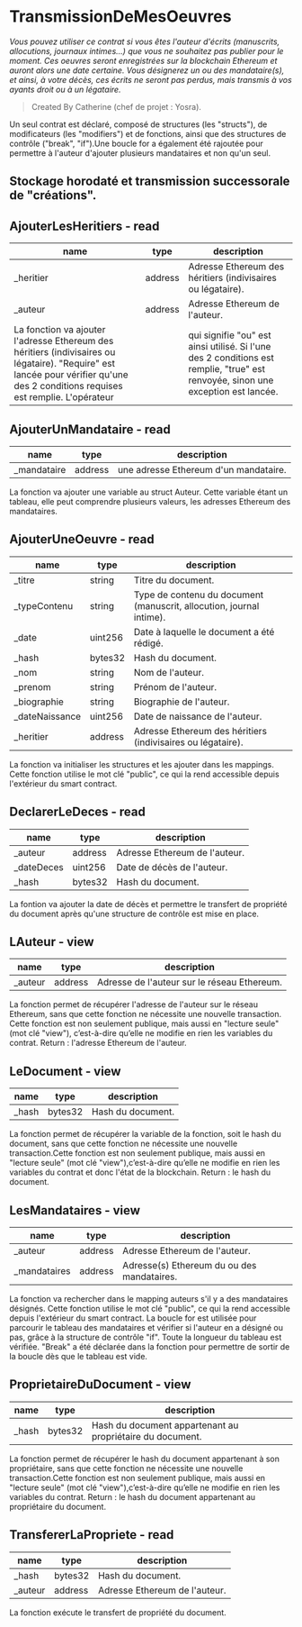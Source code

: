 # TransmissionDeMesOeuvres
_Vous pouvez utiliser ce contrat si vous êtes l'auteur d'écrits (manuscrits, allocutions, journaux intimes...) que vous ne souhaitez pas publier pour le moment. Ces oeuvres seront enregistrées sur la blockchain Ethereum et auront alors une date certaine. Vous désignerez un ou des mandataire(s), et ainsi, à votre décès, ces écrits ne seront pas perdus, mais transmis à vos ayants droit ou à un légataire._
> Created By Catherine (chef de projet : Yosra).

Un seul contrat est déclaré, composé de structures (les "structs"), de modificateurs (les "modifiers") et de fonctions, ainsi que des structures de contrôle ("break", "if").Une boucle for a également été rajoutée pour permettre à l'auteur d'ajouter plusieurs mandataires et non qu'un seul.
## Stockage horodaté et transmission successorale de "créations".

## AjouterLesHeritiers - read
|name |type |description
|-----|-----|-----------
|_heritier|address|Adresse Ethereum des héritiers (indivisaires ou légataire).
|_auteur|address|Adresse Ethereum de l'auteur.
La fonction va ajouter l'adresse Ethereum des héritiers (indivisaires ou légataire). "Require" est lancée pour vérifier qu'une des 2 conditions requises est remplie. L'opérateur || qui signifie "ou" est ainsi utilisé. Si l'une des 2 conditions est remplie, "true" est renvoyée, sinon une exception est lancée.

## AjouterUnMandataire - read
|name |type |description
|-----|-----|-----------
|_mandataire|address|une adresse Ethereum d'un mandataire.
La fonction va ajouter une variable au struct Auteur. Cette variable étant un tableau, elle peut comprendre plusieurs valeurs, les adresses Ethereum des mandataires.

## AjouterUneOeuvre - read
|name |type |description
|-----|-----|-----------
|_titre|string|Titre du document.
|_typeContenu|string|Type de contenu du document (manuscrit, allocution, journal intime).
|_date|uint256|Date à laquelle le document a été rédigé.
|_hash|bytes32|Hash du document.
|_nom|string|Nom de l'auteur.
|_prenom|string|Prénom de l'auteur.
|_biographie|string|Biographie de l'auteur.
|_dateNaissance|uint256|Date de naissance de l'auteur.
|_heritier|address|Adresse Ethereum des héritiers (indivisaires ou légataire).
La fonction va initialiser les structures et les ajouter dans les mappings. Cette fonction utilise le mot clé "public", ce qui la rend accessible depuis l'extérieur du smart contract.

## DeclarerLeDeces - read
|name |type |description
|-----|-----|-----------
|_auteur|address|Adresse Ethereum de l'auteur.
|_dateDeces|uint256|Date de décès de l'auteur.
|_hash|bytes32|Hash du document.
La fontion va ajouter la date de décès et permettre le transfert de propriété du document après qu'une structure de contrôle est mise en place.

## LAuteur - view
|name |type |description
|-----|-----|-----------
|_auteur|address|Adresse de l'auteur sur le réseau Ethereum.
La fonction permet de récupérer l'adresse de l'auteur sur le réseau Ethereum, sans que cette fonction ne nécessite une nouvelle transaction.  Cette fonction est non seulement publique, mais aussi en "lecture seule" (mot clé "view"),  c’est-à-dire qu’elle ne modifie en rien les variables du contrat.
Return : l'adresse Ethereum de l'auteur.

## LeDocument - view
|name |type |description
|-----|-----|-----------
|_hash|bytes32|Hash du document.
La fonction permet de récupérer la variable de la fonction, soit le hash du document, sans que cette fonction ne nécessite une nouvelle transaction.Cette fonction est non seulement publique, mais aussi en "lecture seule" (mot clé "view"),c’est-à-dire qu’elle ne modifie en rien les variables du contrat et donc l'état de la blockchain.
Return : le hash du document.

## LesMandataires - view
|name |type |description
|-----|-----|-----------
|_auteur|address|Adresse Ethereum de l'auteur.
|_mandataires|address|Adresse(s) Ethereum du ou des mandataires.
La fonction va rechercher dans le mapping auteurs s'il y a des mandataires désignés. Cette fonction utilise le mot clé "public", ce qui la rend accessible depuis l'extérieur du smart contract. La boucle for est utilisée pour parcourir le tableau des mandataires et vérifier si l'auteur en a désigné ou pas, grâce à la structure de contrôle "if". Toute la longueur du tableau est vérifiée. "Break" a été déclarée dans la fonction pour permettre de sortir de la boucle dès que le tableau est vide.

## ProprietaireDuDocument - view
|name |type |description
|-----|-----|-----------
|_hash|bytes32|Hash du document appartenant au propriétaire du document.
La fonction permet de récupérer le hash du document appartenant à son propriétaire, sans que cette fonction ne nécessite une nouvelle transaction.Cette fonction est non seulement publique, mais aussi en "lecture seule" (mot clé "view"),c’est-à-dire qu’elle ne modifie en rien les variables du contrat.
Return : le hash du document appartenant au propriétaire du document.

## TransfererLaPropriete - read
|name |type |description
|-----|-----|-----------
|_hash|bytes32|Hash du document.
|_auteur|address|Adresse Ethereum de l'auteur.
La fonction exécute le transfert de propriété du document.